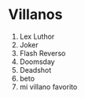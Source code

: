 
# Villanos

1. Lex Luthor
2. Joker
3. Flash Reverso
4. Doomsday
5. Deadshot
6. beto
7. mi villano favorito